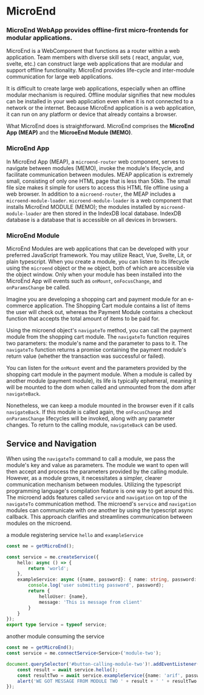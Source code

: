 # MicroEnd

### MicroEnd WebApp provides offline-first micro-frontends for modular applications.

MicroEnd is a WebComponent that functions as a router within a web application. Team members with diverse skill sets (
react, angular, vue, svelte, etc.) can construct large web applications that are modular and support offline
functionality. MicroEnd provides life-cycle and inter-module communication for large web applications.

It is difficult to create large web applications, especially when an offline modular mechanism is required. Offline
modular signifies that new modules can be installed in your web application even when it is not connected to a network
or the internet. Because MicroEnd application is a web application, it can run on any platform or device that already
contains a browser.

What MicroEnd does is straightforward.
MicroEnd comprises the **MicroEnd App (MEAP)** and the **MicroeEnd Module (MEMO)**.

### MicroEnd App

In MicroEnd App (MEAP), a `microend-router` web component, serves to navigate between modules (MEMO), invoke the
module's lifecycle, and facilitate communication between modules. MEAP application is extremely small, consisting of
only one HTML page that is less than 50kb.
The small file size makes it simple for users to access this HTML file offline using a web browser.
In addition to a `microend-router`, the MEAP includes a `microend-module-loader`. `microend-module-loader` is a web
component that installs MicroEnd MODULE (MEMO); the modules installed by `microend-module-loader` are then stored in the
IndexDB local database. IndexDB database is a database that is accessible on all devices in browsers.

### MicroEnd Module

MicroEnd Modules are web applications that can be developed with your preferred JavaScript framework. You may utilize
React, Vue, Svelte, Lit, or plain typescript. When you create a module, you can listen to its lifecycle using
the `microend` object or the `me` object, both of which are accessible via the object window. Only when your module has
been installed into the MicroEnd App will events such as `onMount`, `onFocusChange`, and `onParamsChange` be called.

Imagine you are developing a shopping cart and payment module for an e-commerce application. The Shopping Cart module
contains a list of items the user will check out, whereas the Payment Module contains a checkout function that accepts
the total amount of items to be paid for.

Using the microend object's `navigateTo` method, you can call the payment module from the shopping cart module.
The `navigateTo` function requires two parameters: the module's name and the parameter to pass to it.
The `navigateTo` function returns a promise containing the payment module's return value (whether the transaction was
successful or failed).

You can listen for the `onMount` event and the parameters provided by the shopping cart module in the payment module.
When a module is called by another module (payment module), its life is typically ephemeral, meaning it will be mounted
to the dom when called and unmounted from the dom after `navigateBack`.

Nonetheless, we can keep a module mounted in the browser even if it calls `navigateBack`. If this module is called
again, the `onFocusChange` and `onParamsChange` lifecycles will be invoked, along with any parameter changes. To return
to the calling module, `navigateBack` can be used.

## Service and Navigation
When using the `navigateTo` command to call a module, we pass the module's key and value as parameters.
The module we want to open will then accept and process the parameters provided by the calling module.
However, as a module grows, it necessitates a simpler, clearer communication mechanism between modules. 
Utilizing the typescript programming language's compilation feature is one way to get around this.
The microend adds features called `service` and `navigation` on top of the `navigateTo` communication method.
The microend's `service` and `navigation` modules can communicate with one another by using the typescript async callback.
This approach clarifies and streamlines communication between modules on the microend.

a module registering service `hello` and `exampleService`
```typescript jsx
const me = getMicroEnd();

const service = me.createService({
    hello: async () => {
        return 'world';
    },
    exampleService: async ({name, password}: { name: string, password: string }) => {
        console.log('user submitting password', password);
        return {
            helloUser: {name},
            message: 'This is message from client'
        }
    }
});
export type Service = typeof service;
```
another module consuming the service
```typescript jsx
const me = getMicroEnd();
const service = me.connectService<Service>('module-two');

document.querySelector('#button-calling-module-two')!.addEventListener('click', async () => {
    const result = await service.hello();
    const resultTwo = await service.exampleService({name: 'arif', password: 'hore'});
    alert('WE GOT MESSAGE FROM MODULE TWO ' + result + ' ' + resultTwo.helloUser.name);
});
```